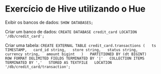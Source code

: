 # Exercício de Hive utilizando o Hue

Exibir os bancos de dados:
`SHOW DATABASES;`

Criar um banco de dados:
`CREATE DATABASE credit_card LOCATION '/db/credit_card';`

Criar uma tabela:
`CREATE EXTERNAL TABLE credit_card.transactions (  
  ts TIMESTAMP,  
  card_id string,  
  store string,  
  status string,  
  currency string,  
  amount bigint  
)  
PARTITIONED BY (dt BIGINT)  
ROW FORMAT DELIMITED FIELDS TERMINATED BY '|'  
COLLECTION ITEMS TERMINATED BY ','  
STORED AS TEXTFILE  
LOCATION '/db/credit_card/transaction';`
